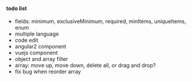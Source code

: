 #### todo list

+ fields: minimum, exclusiveMinimum, required, minItems, uniqueItems, enum
+ multiple language
+ code edit
+ angular2 component
+ vuejs component
+ object and array filter
+ array: move up, move down, delete all, or drag and drop?
+ fix bug when reorder array
